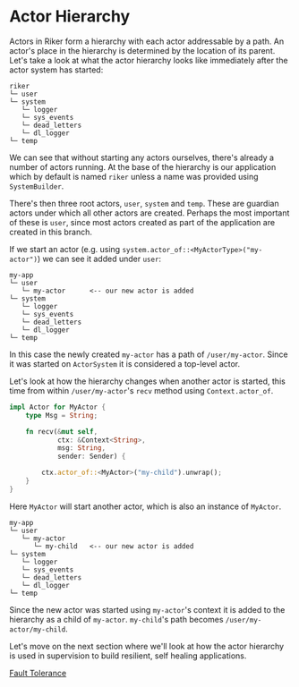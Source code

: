 # Actor Hierarchy

Actors in Riker form a hierarchy with each actor addressable by a path. An actor's place in the hierarchy is determined by the location of its parent. Let's take a look at what the actor hierarchy looks like immediately after the actor system has started:

```
riker
└─ user
└─ system
   └─ logger
   └─ sys_events
   └─ dead_letters
   └─ dl_logger
└─ temp
```

We can see that without starting any actors ourselves, there's already a number of actors running. At the base of the hierarchy is our application which by default is named `riker` unless a name was provided using `SystemBuilder`.

There's then three root actors, `user`, `system` and `temp`. These are guardian actors under which all other actors are created. Perhaps the most important of these is `user`, since most actors created as part of the application are created in this branch.

If we start an actor (e.g. using `system.actor_of::<MyActorType>("my-actor")`) we can see it added under `user`:

```
my-app
└─ user
   └─ my-actor      <-- our new actor is added
└─ system
   └─ logger
   └─ sys_events
   └─ dead_letters
   └─ dl_logger
└─ temp
```

In this case the newly created `my-actor` has a path of `/user/my-actor`. Since it was started on `ActorSystem` it is considered a top-level actor.

Let's look at how the hierarchy changes when another actor is started, this time from within `/user/my-actor`'s `recv` method using `Context.actor_of`.

```rust
impl Actor for MyActor {
    type Msg = String;

    fn recv(&mut self,
            ctx: &Context<String>,
            msg: String,
            sender: Sender) {

        ctx.actor_of::<MyActor>("my-child").unwrap();
    }
}
```

Here `MyActor` will start another actor, which is also an instance of `MyActor`.

```
my-app
└─ user
   └─ my-actor
      └─ my-child   <-- our new actor is added
└─ system
   └─ logger
   └─ sys_events
   └─ dead_letters
   └─ dl_logger
└─ temp
```

Since the new actor was started using `my-actor`'s context it is added to the hierarchy as a child of `my-actor`. `my-child`'s path becomes `/user/my-actor/my-child`.

Let's move on the next section where we'll look at how the actor hierarchy is used in supervision to build resilient, self healing applications.

[Fault Tolerance](supervision.md)
